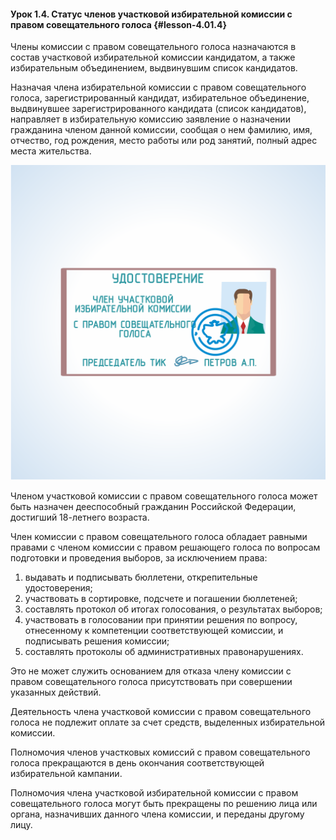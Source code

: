 #### Урок 1.4. Статус членов участковой избирательной комиссии с правом совещательного голоса {#lesson-4.01.4}

Члены комиссии с правом совещательного голоса назначаются в состав участковой избирательной комиссии кандидатом, а также избирательным объединением, выдвинувшим список кандидатов.

Назначая члена избирательной комиссии с правом совещательного голоса, зарегистрированный кандидат, избирательное объединение, выдвинувшее зарегистрированного кандидата (список кандидатов), направляет в избирательную комиссию заявление о назначении гражданина членом данной комиссии, сообщая о нем фамилию, имя, отчество, год рождения, место работы или род занятий, полный адрес места жительства.

![Рисунок 1.4.1. Членам участковой избирательной комиссии с правом совещательного голоса удостоверение выдает территориальная избирательная комиссия  ](./4.01.4.1.svg)

Членом участковой комиссии с правом совещательного голоса может быть назначен дееспособный гражданин Российской Федерации, достигший 18-летнего возраста.

Член комиссии с правом совещательного голоса обладает равными правами с членом комиссии с правом решающего голоса по вопросам подготовки и проведения выборов, за исключением права:

1) выдавать и подписывать бюллетени, открепительные удостоверения;
2) участвовать в сортировке, подсчете и погашении бюллетеней;
3) составлять протокол об итогах голосования, о результатах выборов;
4) участвовать в голосовании при принятии решения по вопросу, отнесенному к компетенции соответствующей комиссии, и подписывать решения комиссии;
5) составлять протоколы об административных правонарушениях.

Это не может служить основанием для отказа члену комиссии с правом совещательного голоса присутствовать при совершении указанных действий.

Деятельность члена участковой комиссии с правом совещательного голоса не подлежит оплате за счет средств, выделенных избирательной комиссии.

Полномочия членов участковых комиссий с правом совещательного голоса прекращаются в день окончания соответствующей избирательной кампании.

Полномочия члена участковой избирательной комиссии с правом совещательного голоса могут быть прекращены по решению лица или органа, назначивших данного члена комиссии, и переданы другому лицу.
